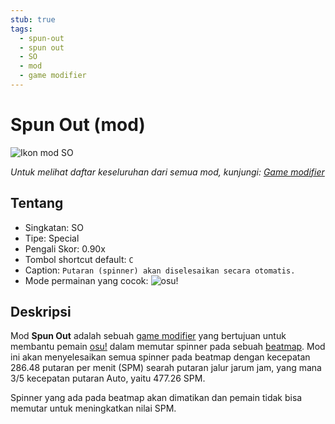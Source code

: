 ```yaml
---
stub: true
tags:
  - spun-out
  - spun out
  - SO
  - mod
  - game modifier
---
```


# Spun Out (mod)

![Ikon mod SO](/wiki/shared/mods/SO.png "Ikon mod Spun Out (SO)")

*Untuk melihat daftar keseluruhan dari semua mod, kunjungi: [Game modifier](/wiki/Game_modifier)*

## Tentang

- Singkatan: SO
- Tipe: Special
- Pengali Skor: 0.90x
- Tombol shortcut default: `C`
- Caption: `Putaran (spinner) akan diselesaikan secara otomatis.` 
- Mode permainan yang cocok: ![][osu!]

## Deskripsi

Mod **Spun Out** adalah sebuah [game modifier](/wiki/Game_modifier) yang bertujuan untuk membantu pemain [osu!](/wiki/Game_mode/osu!) dalam memutar spinner pada sebuah [beatmap](/wiki/Beatmap). Mod ini akan menyelesaikan semua spinner pada beatmap dengan kecepatan 286.48 putaran per menit (SPM) searah putaran jalur jarum jam, yang mana 3/5 kecepatan putaran Auto, yaitu 477.26 SPM.

Spinner yang ada pada beatmap akan dimatikan dan pemain tidak bisa memutar untuk meningkatkan nilai SPM.

[osu!]: /wiki/shared/mode/osu.png "osu!"
